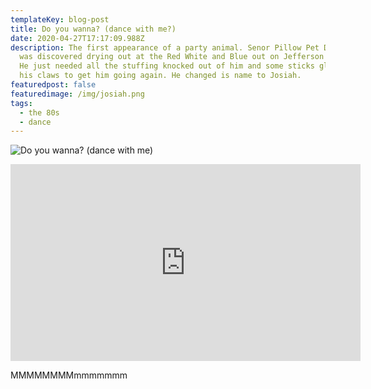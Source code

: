 ```yaml
---
templateKey: blog-post
title: Do you wanna? (dance with me?)
date: 2020-04-27T17:17:09.988Z
description: The first appearance of a party animal. Senor Pillow Pet Dinosaur
  was discovered drying out at the Red White and Blue out on Jefferson Highway.
  He just needed all the stuffing knocked out of him and some sticks glued onto
  his claws to get him going again. He changed is name to Josiah.
featuredpost: false
featuredimage: /img/josiah.png
tags:
  - the 80s
  - dance
---
```

![Do you wanna? (dance with me)](/img/870.png)

<iframe width="560" height="315" src="https://www.youtube.com/embed/ttBgVAV0iek" frameborder="0" allow="accelerometer; autoplay; encrypted-media; gyroscope; picture-in-picture" allowfullscreen></iframe>



MMMMMMMMmmmmmmm